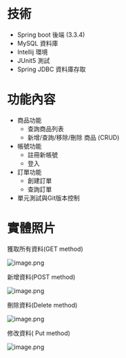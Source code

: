 # 技術

- Spring boot 後端 (3.3.4)
- MySQL 資料庫
- Intellij 環境
- JUnit5 測試
- Spring JDBC 資料庫存取

# 功能內容

- 商品功能
    - 查詢商品列表
    - 新增/查詢/移除/刪除 商品 (CRUD)
- 帳號功能
    - 註冊新帳號
    - 登入
- 訂單功能
    - 創建訂單
    - 查詢訂單
- 單元測試與Git版本控制

# 實體照片

獲取所有資料(GET method)

![image.png](https://drive.google.com/file/d/1eykrMSjYXMFl619DAap2Ci4wZrq2j7Dw/view?usp=drive_link)

新增資料(POST method)

![image.png](https://prod-files-secure.s3.us-west-2.amazonaws.com/a8306191-4a20-49b0-b04a-45c08be877ad/2221fcba-dea8-405d-92e0-89ca91ee5cb5/image.png)

刪除資料(Delete method)

![image.png](https://prod-files-secure.s3.us-west-2.amazonaws.com/a8306191-4a20-49b0-b04a-45c08be877ad/55eeca9b-1d72-4a5f-bf78-b47cd0957b85/image.png)

修改資料( Put method)

![image.png](https://prod-files-secure.s3.us-west-2.amazonaws.com/a8306191-4a20-49b0-b04a-45c08be877ad/bfabe72c-76a4-440b-a4bc-be21ba93d06a/image.png)
